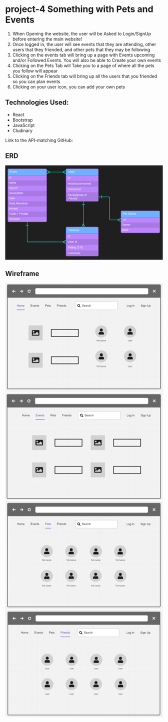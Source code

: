 # project-4 Something with Pets and Events
1. When Opening the website, the user will be Asked to Login/SignUp before entering the main website!
2. Once logged in, the user will see events that they are attending, other users that they friended, and other pets that they may be following
3. Clicking on the events tab will bring up a page with Events upcoming and/or Followed Events. You will also be able to Create your own events
4. Clicking on the Pets Tab will Take you to a page of where all the pets you follow will appear
5. Clicking on the Friends tab will bring up all the users that you friended so you can plan events
6. Clicking on your user icon, you can add your own pets

## Technologies Used:
- React
- Bootstrap
- JavaScript
- Cludinary

Link to the API-matching GitHub: 

## ERD
![ERD](project-4-erd.PNG)
## Wireframe
![Wireframe one](project-4-wireframe1.PNG)
![Wireframe two](project-4-wireframe2.PNG)
![Wireframe three](project-4-wireframe3.PNG)
![Wireframe four](project-4-wireframe4.PNG)